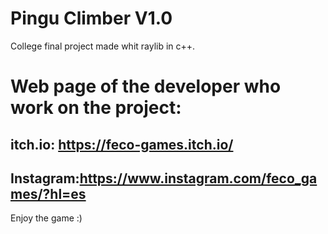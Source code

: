 # Pingu Climber V1.0
College final project made whit raylib in c++.

# Web page of the developer who work on the project:
## itch.io: https://feco-games.itch.io/
## Instagram:https://www.instagram.com/feco_games/?hl=es

Enjoy the game :) 